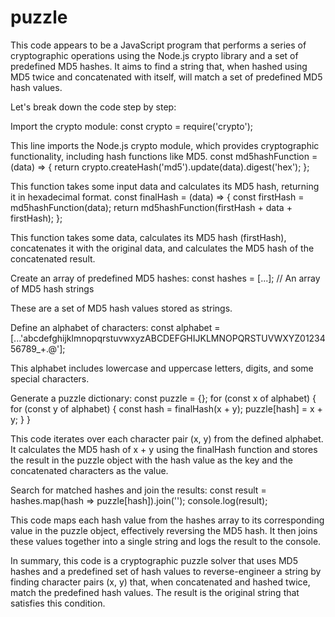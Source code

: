 # puzzle
This code appears to be a JavaScript program that performs a series of cryptographic operations using the Node.js crypto library and a set of predefined MD5 hashes. It aims to find a string that, when hashed using MD5 twice and concatenated with itself, will match a set of predefined MD5 hash values.

Let's break down the code step by step:

Import the crypto module:
const crypto = require('crypto');

This line imports the Node.js crypto module, which provides cryptographic functionality, including hash functions like MD5.
const md5hashFunction = (data) => {
  return crypto.createHash('md5').update(data).digest('hex');
};

This function takes some input data and calculates its MD5 hash, returning it in hexadecimal format.
const finalHash = (data) => {
  const firstHash = md5hashFunction(data);
  return md5hashFunction(firstHash + data + firstHash);
};

This function takes some data, calculates its MD5 hash (firstHash), concatenates it with the original data, and calculates the MD5 hash of the concatenated result.

Create an array of predefined MD5 hashes:
const hashes = [...]; // An array of MD5 hash strings

These are a set of MD5 hash values stored as strings.

Define an alphabet of characters:
const alphabet = [...'abcdefghijklmnopqrstuvwxyzABCDEFGHIJKLMNOPQRSTUVWXYZ0123456789_+.@'];

This alphabet includes lowercase and uppercase letters, digits, and some special characters.

Generate a puzzle dictionary:
const puzzle = {};
for (const x of alphabet) {
  for (const y of alphabet) {
    const hash = finalHash(x + y);
    puzzle[hash] = x + y;
  }
}

This code iterates over each character pair (x, y) from the defined alphabet. It calculates the MD5 hash of x + y using the finalHash function and stores the result in the puzzle object with the hash value as the key and the concatenated characters as the value.

Search for matched hashes and join the results:
const result = hashes.map(hash => puzzle[hash]).join('');
console.log(result);

This code maps each hash value from the hashes array to its corresponding value in the puzzle object, effectively reversing the MD5 hash. It then joins these values together into a single string and logs the result to the console.

In summary, this code is a cryptographic puzzle solver that uses MD5 hashes and a predefined set of hash values to reverse-engineer a string by finding character pairs (x, y) that, when concatenated and hashed twice, match the predefined hash values. The result is the original string that satisfies this condition.
